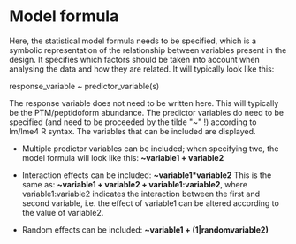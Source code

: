 Model formula
======================

Here, the statistical model formula needs to be specified, which is a symbolic representation of the relationship between variables present in the design. It specifies which factors should be taken into account when analysing the data and how they are related.
It will typically look like this:

response_variable ~ predictor_variable(s)

The response variable does not need to be written here. This will typically be the PTM/peptidoform abundance.
The predictor variables do need to be specified (and need to be proceeded by the tilde "~" !) according to lm/lme4 R syntax. The variables that can be included are displayed. 

- Multiple predictor variables can be included; when specifying two, the model formula will look like this:
**~variable1 + variable2**

- Interaction effects can be included:
**~variable1*variable2**
This is the same as:
**~variable1 + variable2 + variable1:variable2**, where variable1:variable2 indicates the interaction between the first and second variable, i.e. the effect of variable1 can be altered according to the value of variable2. 

- Random effects can be included:
**~variable1 + (1|randomvariable2)**
